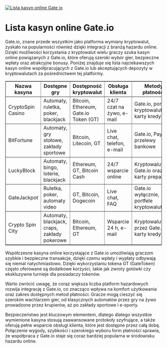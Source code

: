 [![Lista kasyn online Gate io](https://123-caf.pages.dev/gitsignup.png)](https://vrmoo.ru/Bt82HjjY)

<h1>Lista kasyn online Gate.io</h1> <p>Gate.io, znane przede wszystkim jako platforma wymiany kryptowalut, zyskało na popularności również dzięki integracji z branżą hazardu online. Dzięki możliwości korzystania z kryptowalut wielu graczy szuka kasyn online powiązanych z Gate.io, które oferują szeroki wybór gier, bezpieczne wpłaty oraz atrakcyjne bonusy. Poniżej znajduje się lista najciekawszych kasyn online współpracujących z Gate.io lub akceptujących depozyty w kryptowalutach za pośrednictwem tej platformy.</p>  <table border="1" cellpadding="8" cellspacing="0" style="border-collapse: collapse; width: 100%; max-width: 700px;">   <thead>     <tr>       <th>Nazwa kasyna</th>       <th>Dostępne gry</th>       <th>Dostępność kryptowalut</th>       <th>Obsługa klienta</th>       <th>Metody płatności</th>     </tr>   </thead>   <tbody>     <tr>       <td>CryptoSpin Casino</td>       <td>Automaty, ruletka, poker, blackjack</td>       <td>Bitcoin, Ethereum, Gate.io Token (GT)</td>       <td>24/7 czat na żywo, e-mail</td>       <td>Gate.io, portfele kryptowalutowe, karty kredytowe</td>     </tr>     <tr>       <td>BitFortune</td>       <td>Automaty, gry stołowe, zakłady sportowe</td>       <td>Bitcoin, Litecoin, GT</td>       <td>Live chat, telefon, e-mail</td>       <td>Gate.io, PayPal, przelewy bankowe</td>     </tr>     <tr>       <td>LuckyBlock</td>       <td>Automaty, bingo, loterie, blackjack</td>       <td>Ethereum, GT, Bitcoin Cash</td>       <td>24/7 wsparcie online</td>       <td>Kryptowaluty na Gate.io oraz karty prepaid</td>     </tr>     <tr>       <td>GateJackpot</td>       <td>Ruletka, poker, automaty video</td>       <td>GT, Bitcoin, Dogecoin</td>       <td>Live chat, FAQ</td>       <td>Gate.io wyłącznie, portfele kryptowalutowe</td>     </tr>     <tr>       <td>Crypto Spin City</td>       <td>Automaty, blackjack, craps, zakłady pokerowe</td>       <td>Bitcoin, Ethereum, GT</td>       <td>Wsparcie 24 h, e-mail</td>       <td>Kryptowaluty przez Gate.io, karty kredytowe</td>     </tr>   </tbody> </table>  <p>Współczesne kasyna online korzystające z Gate.io umożliwiają graczom szybkie i bezpieczne transakcje, dzięki czemu wpłaty i wypłaty odbywają się niemal natychmiastowo. Dzięki wykorzystaniu tokena GT (GateToken) często oferowane są dodatkowe korzyści, takie jak zwroty gotówki czy ekskluzywne turnieje dla posiadaczy tokenów.</p>  <p>Warto zwrócić uwagę, że coraz większa liczba platform hazardowych rozwija integrację z Gate.io, co znacząco wpływa na komfort użytkowania oraz zakres dostępnych metod płatności. Gracze mogą cieszyć się szerokim wachlarzem gier, od klasycznych automatów przez gry na żywo prowadzone przez krupierów, aż po zakłady sportowe i e-sporty.</p>  <p>Bezpieczeństwo jest kluczowym elementem, dlatego dlatego wszystkie wymienione kasyna stosują zaawansowane protokoły szyfrujące, a także oferują pełne wsparcie obsługi klienta, które jest dostępne przez całą dobę. Połączenie wygody, szybkości i szerokiego wyboru form płatności sprawia, że współpraca z Gate.io staje się coraz bardziej popularna w środowisku hazardu online.</p>